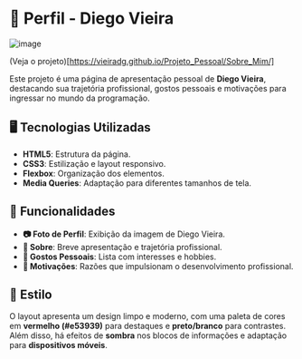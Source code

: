 # 📌 Perfil - Diego Vieira

![image](https://github.com/user-attachments/assets/295f0f7a-6ce2-40be-aa9a-d4afa3bad686)

(Veja o projeto)[https://vieiradg.github.io/Projeto_Pessoal/Sobre_Mim/]

Este projeto é uma página de apresentação pessoal de **Diego Vieira**, destacando sua trajetória profissional, gostos pessoais e motivações para ingressar no mundo da programação.

## 🖥️ Tecnologias Utilizadas

- **HTML5**: Estrutura da página.
- **CSS3**: Estilização e layout responsivo.
- **Flexbox**: Organização dos elementos.
- **Media Queries**: Adaptação para diferentes tamanhos de tela.

## 📌 Funcionalidades

- **📷 Foto de Perfil**: Exibição da imagem de Diego Vieira.
- **📝 Sobre**: Breve apresentação e trajetória profissional.
- **🎯 Gostos Pessoais**: Lista com interesses e hobbies.
- **🚀 Motivações**: Razões que impulsionam o desenvolvimento profissional.

## 🎨 Estilo

O layout apresenta um design limpo e moderno, com uma paleta de cores em **vermelho (#e53939)** para destaques e **preto/branco** para contrastes.  
Além disso, há efeitos de **sombra** nos blocos de informações e adaptação para **dispositivos móveis**.
